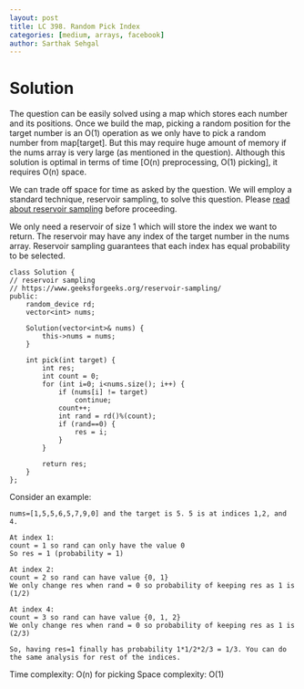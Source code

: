 ```yaml
---
layout: post
title: LC 398. Random Pick Index
categories: [medium, arrays, facebook]
author: Sarthak Sehgal
---
```

# Solution
The question can be easily solved using a map which stores each number and its positions. Once we build the map, picking a random position for the target number is an O(1) operation as we only have to pick a random number from map[target]. But this may require huge amount of memory if the nums array is very large (as mentioned in the question). Although this solution is optimal in terms of time [O(n) preprocessing, O(1) picking], it requires O(n) space.

We can trade off space for time as asked by the question. We will employ a standard technique, reservoir sampling, to solve this question. Please [read about reservoir sampling](https://www.geeksforgeeks.org/reservoir-sampling/) before proceeding.

We only need a reservoir of size 1 which will store the index we want to return. The reservoir may have any index of the target number in the nums array. Reservoir sampling guarantees that each index has equal probability to be selected.

```
class Solution {
// reservoir sampling
// https://www.geeksforgeeks.org/reservoir-sampling/
public:
    random_device rd;
    vector<int> nums;

    Solution(vector<int>& nums) {
        this->nums = nums;
    }

    int pick(int target) {
        int res;
        int count = 0;
        for (int i=0; i<nums.size(); i++) {
            if (nums[i] != target)
                continue;
            count++;
            int rand = rd()%(count);
            if (rand==0) {
                res = i;
            }
        }

        return res;
    }
};
```

Consider an example:
```
nums=[1,5,5,6,5,7,9,0] and the target is 5. 5 is at indices 1,2, and 4.

At index 1:
count = 1 so rand can only have the value 0
So res = 1 (probability = 1)

At index 2:
count = 2 so rand can have value {0, 1}
We only change res when rand = 0 so probability of keeping res as 1 is (1/2)

At index 4:
count = 3 so rand can have value {0, 1, 2}
We only change res when rand = 0 so probability of keeping res as 1 is (2/3)

So, having res=1 finally has probability 1*1/2*2/3 = 1/3. You can do the same analysis for rest of the indices.
```

Time complexity: O(n) for picking
Space complexity: O(1)